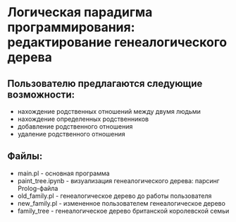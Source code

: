 # Логическая парадигма программирования: редактирование генеалогического дерева
## Пользователю предлагаются следующие возможности:
- нахождение родственных отношений между двумя людьми
- нахождение определенных родственников
- добавление родственного отношения
- удаление родственного отношения
## Файлы:
- main.pl - основная программа
- paint_tree.ipynb - визуализация генеалогического дерева: парсинг Prolog-файла
- old_family.pl - генеалогическое дерево до работы пользователя
- new_family.pl - измененное пользователем генеалогическое дерево
- family_tree - генеалогическое дерево британской королевской семьи
